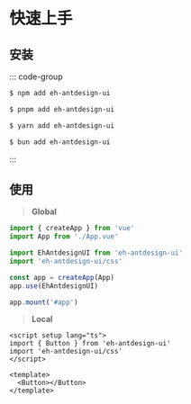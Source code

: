 # 快速上手

<BackTop />
<Watermark fullscreen content="Eh Antdesign UI" />

## 安装

::: code-group

```sh [npm]
$ npm add eh-antdesign-ui
```

```sh [pnpm]
$ pnpm add eh-antdesign-ui
```

```sh [yarn]
$ yarn add eh-antdesign-ui
```

```sh [bun]
$ bun add eh-antdesign-ui
```

:::

## 使用

> **Global**

```ts
import { createApp } from 'vue'
import App from './App.vue'

import EhAntdesignUI from 'eh-antdesign-ui'
import 'eh-antdesign-ui/css'

const app = createApp(App)
app.use(EhAntdesignUI)

app.mount('#app')
```

> **Local**

```vue
<script setup lang="ts">
import { Button } from 'eh-antdesign-ui'
import 'eh-antdesign-ui/css'
</script>

<template>
  <Button></Button>
</template>
```
